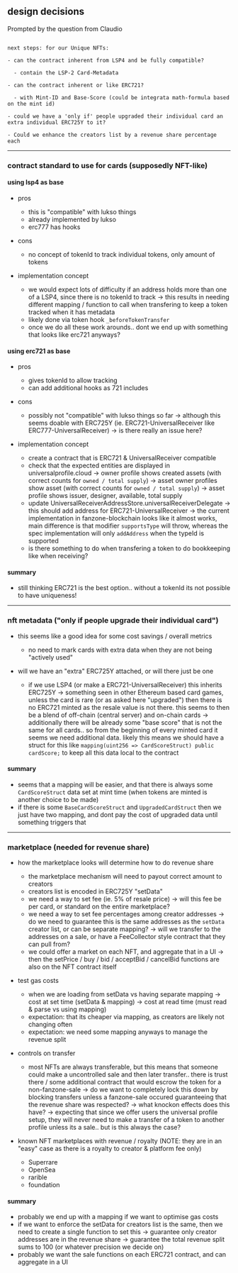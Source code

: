 ## design decisions

Prompted by the question from Claudio

```

next steps: for our Unique NFTs:

- can the contract inherent from LSP4 and be fully compatible?

  - contain the LSP-2 Card-Metadata

- can the contract inherent or like ERC721?

  - with Mint-ID and Base-Score (could be integrata math-formula based on the mint id)

- could we have a 'only if' people upgraded their individual card an extra individual ERC725Y to it?

- Could we enhance the creators list by a revenue share percentage each
```

---

### contract standard to use for cards (supposedly NFT-like)

#### using lsp4 as base

- pros

  - this is "compatible" with lukso things
  - already implemented by lukso
  - erc777 has hooks

- cons

  - no concept of tokenId to track individual tokens, only amount of tokens

- implementation concept
  - we would expect lots of difficulty if an address holds more than one of a LSP4, since there is no tokenId to track
    -> this results in needing different mapping / function to call when transfering to keep a token tracked when it has metadata
  - likely done via token hook `_beforeTokenTransfer`
  - once we do all these work arounds.. dont we end up with something that looks like erc721 anyways?

#### using erc721 as base

- pros

  - gives tokenId to allow tracking
  - can add additional hooks as 721 includes

- cons

  - possibly not "compatible" with lukso things so far
    -> although this seems doable with ERC725Y (ie. ERC721-UniversalReceiver like ERC777-UniversalReceiver)
    -> is there really an issue here?

- implementation concept
  - create a contract that is ERC721 & UniversalReceiver compatible
  - check that the expected entities are displayed in universalprofile.cloud
    -> owner profile shows created assets (with correct counts for `owned / total supply`)
    -> asset owner profiles show asset (with correct counts for `owned / total supply`)
    -> asset profile shows issuer, designer, available, total supply
  - update UniversalReceiverAddressStore.universalReceiverDelegate
    -> this should add address for ERC721-UniversalReceiver
    -> the current implementation in fanzone-blockchain looks like it almost works, main difference is that modifier `supportsType` will throw, whereas the spec implementation will only `addAddress` when the typeId is supported
  - is there something to do when transfering a token to do bookkeeping like when receiving?

#### summary

- still thinking ERC721 is the best option.. without a tokenId its not possible to have uniqueness!

---

### nft metadata ("only if people upgrade their individual card")

- this seems like a good idea for some cost savings / overall metrics

  - no need to mark cards with extra data when they are not being "actively used"

- will we have an "extra" ERC725Y attached, or will there just be one
  - if we use LSP4 (or make a ERC721-UniversalReceiver) this inherits ERC725Y
    -> something seen in other Ethereum based card games, unless the card is rare (or as asked here "upgraded") then there is no ERC721 minted as the resale value is not there. this seems to then be a blend of off-chain (central server) and on-chain cards
    -> additionally there will be already some "base score" that is not the same for all cards.. so from the beginning of every minted card it seems we need additional data. likely this means we should have a struct for this like `mapping(uint256 => CardScoreStruct) public cardScore;` to keep all this data local to the contract

#### summary

- seems that a mapping will be easier, and that there is always some `CardScoreStruct` data set at mint time (when tokens are minted is another choice to be made)
- if there is some `BaseCardScoreStruct` and `UpgradedCardStruct` then we just have two mapping, and dont pay the cost of upgraded data until something triggers that

---

### marketplace (needed for revenue share)

- how the marketplace looks will determine how to do revenue share

  - the marketplace mechanism will need to payout correct amount to creators
  - creators list is encoded in ERC725Y "setData"
  - we need a way to set fee (ie. 5% of resale price)
    -> will this fee be per card, or standard on the entire marketplace?
  - we need a way to set fee percentages among creator addresses
    -> do we need to guarantee this is the same addresses as the `setData` creator list, or can be separate mapping?
    -> will we transfer to the addresses on a sale, or have a FeeCollector style contract that they can pull from?
  - we could offer a market on each NFT, and aggregate that in a UI
    -> then the setPrice / buy / bid / acceptBid / cancelBid functions are also on the NFT contract itself

- test gas costs

  - when we are loading from setData vs having separate mapping
    -> cost at set time (setData & mapping)
    -> cost at read time (must read & parse vs using mapping)
  - expectation: that its cheaper via mapping, as creators are likely not changing often
  - expectation: we need some mapping anyways to manage the revenue split

- controls on transfer

  - most NFTs are always transferable, but this means that someone could make a uncontrolled sale and then later transfer.. there is trust there / some additional contract that would escrow the token for a non-fanzone-sale
    -> do we want to completely lock this down by blocking transfers unless a fanzone-sale occured guaranteeing that the revenue share was respected?
    -> what knockon effects does this have?
    -> expecting that since we offer users the universal profile setup, they will never need to make a transfer of a token to another profile unless its a sale.. but is this always the case?

- known NFT marketplaces with revenue / royalty (NOTE: they are in an "easy" case as there is a royalty to creator & platform fee only)
  - Superrare
  - OpenSea
  - rarible
  - foundation

#### summary

- probably we end up with a mapping if we want to optimise gas costs
- if we want to enforce the setData for creators list is the same, then we need to create a single function to set this
  -> guarantee only creator addresses are in the revenue share
  -> guarantee the total revenue split sums to 100 (or whatever precision we decide on)
- probably we want the sale functions on each ERC721 contract, and can aggregate in a UI
